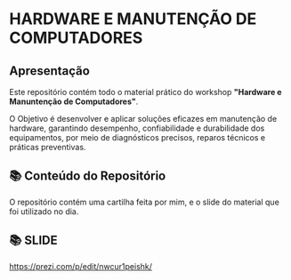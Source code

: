 #  HARDWARE E MANUTENÇÃO DE COMPUTADORES 

## Apresentação

Este repositório contém todo o material prático do workshop **"Hardware e Manuntenção de Computadores"**.

O Objetivo é desenvolver e aplicar soluções eficazes em manutenção de hardware, garantindo desempenho, confiabilidade e durabilidade dos equipamentos, por meio de diagnósticos precisos, reparos técnicos e práticas preventivas.

## 📚 Conteúdo do Repositório

O repositório contém uma cartilha feita por mim, e o slide do material que foi utilizado no dia.

## 📚 SLIDE 
https://prezi.com/p/edit/nwcur1peishk/
